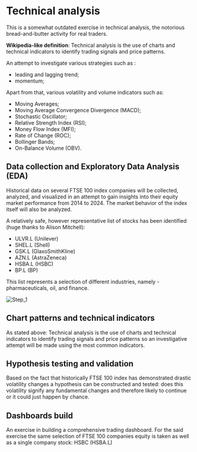 


# Technical analysis
This is a somewhat  outdated exercise in technical analysis, the notorious bread-and-butter activity for real traders. 

**Wikipedia-like definition**: Technical analysis is the use of charts and technical indicators to identify trading signals and price patterns. 

An attempt to investigate various strategies such as :
 - leading and lagging trend;
 - momentum;
 
Apart from that, various volatility and volume indicators such as: 
- Moving Averages; 
- Moving Average Convergence Divergence (MACD); 
- Stochastic Oscillator; 
- Relative Strength Index (RSI);
- Money Flow Index (MFI); 
- Rate of Change (ROC); 
- Bollinger Bands;
- On-Balance Volume (OBV).

## Data collection and Exploratory Data Analysis (EDA)
Historical data on several FTSE 100 index companies will be collected, analyzed, and visualized in an attempt to gain insights into their equity market performance from 2014 to 2024. The market behavior of the index itself will also be analyzed. 

A relatively safe, however representative list of stocks has been identified (huge thanks to Alison Mitchell):
- ULVR.L (Unilever)
- SHEL.L (Shell)
- GSK.L (GlaxoSmithKline)
- AZN.L (AstraZeneca)
- HSBA.L (HSBC)
- BP.L (BP) 

This list represents a selection of different industries, namely - pharmaceuticals, oil, and finance. 

![Step_1](https://github.com/alex-platonov/tech_analysis/blob/main/step_1.gif)


## Chart patterns and technical indicators
As stated above: Technical analysis is the use of charts and technical indicators to identify trading signals and price patterns so an investigative attempt will be made using the most common indicators.  

## Hypothesis testing and validation
Based on the fact that historically FTSE 100 index has demonstrated drastic volatility changes a hypothesis can be constructed and tested: does this volatility signify any fundamental changes and therefore likely to continue or it could just happen by chance. 

## Dashboards build
An exercise in building a comprehensive trading dashboard. For the said exercise the same selection of FTSE 100 companies equity is taken  as well as a single company stock: HSBC (HSBA.L) 
